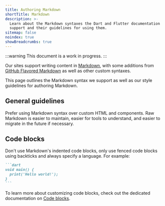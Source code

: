```yaml
---
title: Authoring Markdown
shortTitle: Markdown
description: >-
  Learn about the Markdown syntaxes the Dart and Flutter documentation sites
  support and their guidelines for using them.
sitemap: false
noindex: true
showBreadcrumbs: true
---
```


:::warning
This document is a work in progress.
:::

Our sites support writing content in [Markdown][],
with some additions from [GitHub Flavored Markdown][]
as well as other custom syntaxes.

This page outlines the Markdown syntax we support
as well as our style guidelines for authoring Markdown.

[Markdown]: https://commonmark.org/
[GitHub Flavored Markdown]: https://github.github.com/gfm/

## General guidelines

Prefer using Markdown syntax over custom HTML and components.
Raw Markdown is easier to maintain, easier for tools to understand,
and easier to migrate in the future if necessary.

## Code blocks

Don't use Markdown's indented code blocks,
only use fenced code blocks using backticks
and always specify a language. For example:

````markdown
```dart
void main() {
  print('Hello world!');
}
```
````

To learn more about customizing code blocks,
check out the dedicated documentation on [Code blocks][].

[Code blocks]: /contribute/docs/code-blocks
